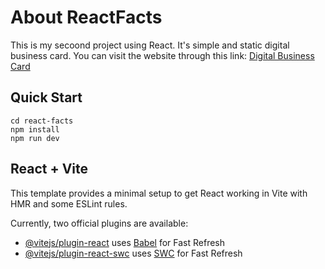 # About ReactFacts
This is my secoond project using React. It's simple and static digital business card. You can visit the website through this link: [Digital Business Card](https://adrienne-business-card.netlify.app/)

## Quick Start

```
cd react-facts
npm install
npm run dev
```


## React + Vite

This template provides a minimal setup to get React working in Vite with HMR and some ESLint rules.

Currently, two official plugins are available:

- [@vitejs/plugin-react](https://github.com/vitejs/vite-plugin-react/blob/main/packages/plugin-react/README.md) uses [Babel](https://babeljs.io/) for Fast Refresh
- [@vitejs/plugin-react-swc](https://github.com/vitejs/vite-plugin-react-swc) uses [SWC](https://swc.rs/) for Fast Refresh
